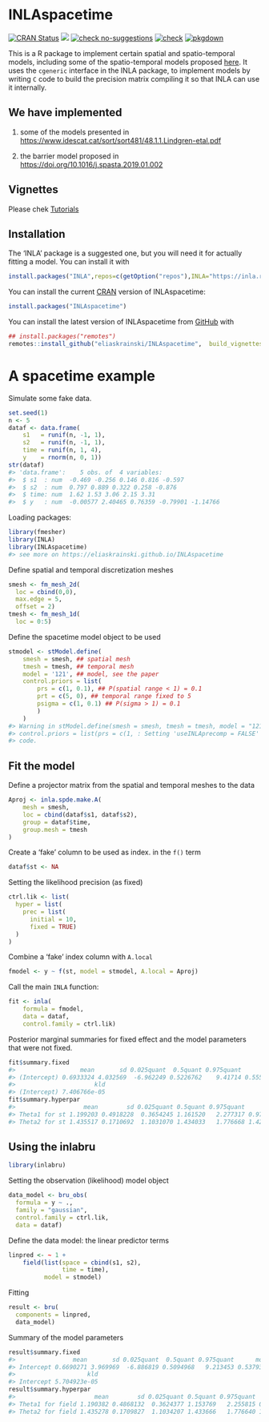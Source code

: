 
<!-- README.md is generated from README.Rmd. Please edit that file -->

# INLAspacetime

<!-- badges: start -->

[![CRAN
Status](http://www.r-pkg.org/badges/version-last-release/INLAspacetime)](https://cran.r-project.org/package=INLAspacetime)
[![](https://cranlogs.r-pkg.org/badges/INLAspacetime)](https://cran.r-project.org/package=INLAspacetime)
[![check
no-suggestions](https://github.com/eliaskrainski/INLAspacetime/workflows/R-CMD-check-no-suggests/badge.svg)](https://github.com/eliaskrainski/INLAspacetime/actions)
[![check](https://github.com/eliaskrainski/INLAspacetime/workflows/R-CMD-check/badge.svg)](https://github.com/eliaskrainski/INLAspacetime/actions)
[![pkgdown](https://github.com/eliaskrainski/INLAspacetime/workflows/pkgdown/badge.svg)](https://github.com/eliaskrainski/INLAspacetime/actions)
<!-- badges: end -->

This is a R package to implement certain spatial and spatio-temporal
models, including some of the spatio-temporal models proposed
[here](https://www.idescat.cat/sort/sort481/48.1.1.Lindgren-etal.pdf).
It uses the `cgeneric` interface in the INLA package, to implement
models by writing `C` code to build the precision matrix compiling it so
that INLA can use it internally.

## We have implemented

1.  some of the models presented in
    <https://www.idescat.cat/sort/sort481/48.1.1.Lindgren-etal.pdf>

2.  the barrier model proposed in
    <https://doi.org/10.1016/j.spasta.2019.01.002>

## Vignettes

Please chek [Tutorials](https://eliaskrainski.github.io/INLAspacetime/)

## Installation

The ‘INLA’ package is a suggested one, but you will need it for actually
fitting a model. You can install it with

``` r
install.packages("INLA",repos=c(getOption("repos"),INLA="https://inla.r-inla-download.org/R/testing"), dep=TRUE) 
```

You can install the current [CRAN](https://CRAN.R-project.org) version
of INLAspacetime:

``` r
install.packages("INLAspacetime")
```

You can install the latest version of INLAspacetime from
[GitHub](https://github.com/eliaskrainski/INLAspacetime) with

``` r
## install.packages("remotes")
remotes::install_github("eliaskrainski/INLAspacetime",  build_vignettes=TRUE)
```

<!-- or track the development version builds via [inlabru-org.r-universe.dev](https://inlabru-org.r-universe.dev/ui#builds): -->
<!-- ```{r universe-installation, eval = FALSE} -->
<!-- ## Enable universe(s) by inlabru-org -->
<!-- options(repos = c( -->
<!--   inlabruorg = "https://inlabru-org.r-universe.dev", -->
<!--   INLA = "https://inla.r-inla-download.org/R/testing", -->
<!--   CRAN = "https://cloud.r-project.org" -->
<!-- )) -->
<!-- ## Install it -->
<!-- install.packages("INLAspacetime") -->
<!-- ``` -->

# A spacetime example

Simulate some fake data.

``` r
set.seed(1)
n <- 5
dataf <- data.frame(
    s1   = runif(n, -1, 1),
    s2   = runif(n, -1, 1),
    time = runif(n, 1, 4),
    y    = rnorm(n, 0, 1))
str(dataf)
#> 'data.frame':    5 obs. of  4 variables:
#>  $ s1  : num  -0.469 -0.256 0.146 0.816 -0.597
#>  $ s2  : num  0.797 0.889 0.322 0.258 -0.876
#>  $ time: num  1.62 1.53 3.06 2.15 3.31
#>  $ y   : num  -0.00577 2.40465 0.76359 -0.79901 -1.14766
```

Loading packages:

``` r
library(fmesher)
library(INLA)
library(INLAspacetime)
#> see more on https://eliaskrainski.github.io/INLAspacetime
```

Define spatial and temporal discretization meshes

``` r
smesh <- fm_mesh_2d(
  loc = cbind(0,0), 
  max.edge = 5, 
  offset = 2)
tmesh <- fm_mesh_1d(
  loc = 0:5)
```

Define the spacetime model object to be used

``` r
stmodel <- stModel.define(
    smesh = smesh, ## spatial mesh
    tmesh = tmesh, ## temporal mesh
    model = '121', ## model, see the paper
    control.priors = list(
        prs = c(1, 0.1), ## P(spatial range < 1) = 0.1
        prt = c(5, 0), ## temporal range fixed to 5
        psigma = c(1, 0.1) ## P(sigma > 1) = 0.1
        )
    )
#> Warning in stModel.define(smesh = smesh, tmesh = tmesh, model = "121",
#> control.priors = list(prs = c(1, : Setting 'useINLAprecomp = FALSE' to use new
#> code.
```

## Fit the model

Define a projector matrix from the spatial and temporal meshes to the
data

``` r
Aproj <- inla.spde.make.A(
    mesh = smesh,
    loc = cbind(dataf$s1, dataf$s2),
    group = dataf$time,
    group.mesh = tmesh
)
```

Create a ‘fake’ column to be used as index. in the `f()` term

``` r
dataf$st <- NA
```

Setting the likelihood precision (as fixed)

``` r
ctrl.lik <- list(
  hyper = list(
    prec = list(
      initial = 10, 
      fixed = TRUE)    
  )
)
```

Combine a ‘fake’ index column with `A.local`

``` r
fmodel <- y ~ f(st, model = stmodel, A.local = Aproj)
```

Call the main `INLA` function:

``` r
fit <- inla(
    formula = fmodel,
    data = dataf,
    control.family = ctrl.lik)
```

Posterior marginal summaries for fixed effect and the model parameters
that were not fixed.

``` r
fit$summary.fixed
#>                  mean       sd 0.025quant  0.5quant 0.975quant      mode
#> (Intercept) 0.6933324 4.032569  -6.962249 0.5226762    9.41714 0.5550268
#>                      kld
#> (Intercept) 7.406766e-05
fit$summary.hyperpar
#>                   mean        sd 0.025quant 0.5quant 0.975quant      mode
#> Theta1 for st 1.199203 0.4918228  0.3654245 1.161520   2.277317 0.9749729
#> Theta2 for st 1.435517 0.1710692  1.1031070 1.434033   1.776668 1.4277562
```

## Using the **inlabru**

``` r
library(inlabru)
```

Setting the observation (likelihood) model object

``` r
data_model <- bru_obs(
  formula = y ~ ., 
  family = "gaussian",
  control.family = ctrl.lik, 
  data = dataf)
```

Define the data model: the linear predictor terms

``` r
linpred <- ~ 1 +
    field(list(space = cbind(s1, s2), 
               time = time),
          model = stmodel)
```

Fitting

``` r
result <- bru(
  components = linpred,
  data_model)
```

Summary of the model parameters

``` r
result$summary.fixed
#>                mean       sd 0.025quant  0.5quant 0.975quant      mode
#> Intercept 0.6690271 3.969969  -6.886819 0.5094968   9.213453 0.5379369
#>                    kld
#> Intercept 5.704923e-05
result$summary.hyperpar
#>                      mean        sd 0.025quant 0.5quant 0.975quant      mode
#> Theta1 for field 1.190382 0.4868132  0.3624377 1.153769   2.255815 0.9726504
#> Theta2 for field 1.435278 0.1709827  1.1034207 1.433666   1.776640 1.4268366
```
